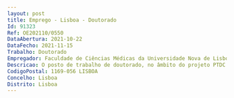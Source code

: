 ```yaml
--- 
layout: post
title: Emprego - Lisboa - Doutorado
Id: 91323
Ref: OE202110/0550
DataAbertura: 2021-10-22
DataFecho: 2021-11-15
Trabalho: Doutorado
Empregador: Faculdade de Ciências Médicas da Universidade Nova de Lisboa - NOVA Medical School
Descricao: O posto de trabalho de doutorado, no âmbito do projeto PTDC MEC  REU 29520 2017,tem em vista o desempenho das seguintes funções a) Elucidação de mecanismos conducentes à erosão das articulações em doentes com artritereumatoide b) Identificação de novos alvos terapêuticos.
CodigoPostal: 1169-056 LISBOA
Concelho: Lisboa
Distrito: Lisboa
--- 
```

